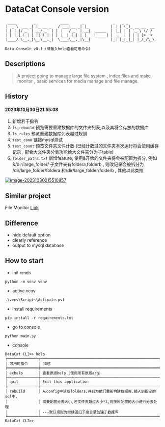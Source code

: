 # DataCat Console version

     ____        _           ____      _             _   _ _
    |  _ \  __ _| |_ __ _   / ___|__ _| |_          | | | (_)_ __ __  __
    | | | |/ _` | __/ _` | | |   / _` | __|  _____  | |_| | | '_ \ \/ /
    | |_| | (_| | || (_| | | |__| (_| | |_  |_____| |  _  | | | | |>  <
    |____/ \__,_|\__\__,_|  \____\__,_|\__|         |_| |_|_|_| |_/_/\_\
    
    Data Console v0.1 (请输入help查看可用命令)

## Descriptions

> A project going to manage large file system , index files and make monitor , basic services for media manage and file
> manage.



## History

#### 2023年10月30日21:55:08

1. 新增若干指令
2. `ls_rebuild` 预览需要重建数据库的文件夹列表,以及其将会存放的数据库
3. `ls_rules` 预览重建数据库列表越过规则
4. `test_conn` 链接mysql测试
5. `test_count` 预览文件夹文件计数 (已经计数过的文件夹本次运行将会使用缓存记录 , 配合大文件夹分表功能给大文件夹分为子table)
6. `folder_paths.txt` 新增feature, 使用&开始的文件夹将会被配置为拆分, 例如 &/dir/large_folder/  子文件夹有foldera,folderb , 则改记录会被拆分为 /dir/large_folder/foldera 和/dir/large_folder/folderb , 其他以此类推

[![image-20231030215510957](F:\Root\volume-workbench\Python\DataCatConsole\Readme.assets\image-20231030215510957-1698674715346-1.png)](https://github.com/HinxCorporation/DataCatConsole/blob/71628c467b24d95f682d26243d2f326c2baf77c2/Readme.assets/image-20231030215510957.png)



## Similar project

File Monitor [Link]("https://github.com/HinxCorporation/FileMonitor")

## Difference

- hide default option
- clearly reference
- output to mysql database

## How to start

- init cmds

```shell
python -m venv venv
```

- active venv

```shell
.\venv\Scripts\Activate.ps1
```

- install requirements

```shell
pip install -r requirements.txt
```

- go to console

```
python main.py
```

- console

```cmd2
DataCat CLI>> help
╒══════════════╤═══════════════════════════════════════════════════════════════════╕
│ 可用的指令     │ 描述                                                              
╞══════════════╪═══════════════════════════════════════════════════════════════════╡
│ exhelp       │ 查看原版help (使用所有原版arg)                                    	
├──────────────┼───────────────────────────────────────────────────────────────────┤
│ quit         │ Exit this application                                             
├──────────────┼───────────────────────────────────────────────────────────────────┤
│ rebuild      │ 从config中读取folders,并且为他们重新构建数据库,插入到指定的sql中. 		 
│              │ 需要配置分表大小,若文件夹超过大小*3,则按照配置的大小进行分表处理  			 
│              │ ---默认规则为继续递归下级目录创建子数据库                     			
╘══════════════╧═══════════════════════════════════════════════════════════════════╛
DataCat CLI>>
```


